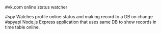 #vk.com online status watcher

#spy
Watches profile online status and making record to a DB on change
#spyapi
Node.js Express application that uses same DB to show records in time table online.
